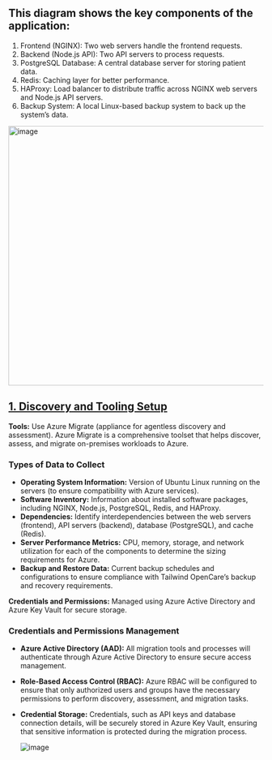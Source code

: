 ## This diagram shows the key components of the application:
1. Frontend (NGINX): Two web servers handle the frontend requests.
2. Backend (Node.js API): Two API servers to process requests.
3. PostgreSQL Database: A central database server for storing patient data.
4. Redis: Caching layer for better performance.
5. HAProxy: Load balancer to distribute traffic across NGINX web servers and Node.js API servers.
6. Backup System: A local Linux-based backup system to back up the system’s data.

<img width="512" alt="image" src="https://github.com/user-attachments/assets/ddd9056d-1314-4719-a7f8-f71dd1ad8f31" />

## <ins>1. Discovery and Tooling Setup</ins>

**Tools:**  Use Azure Migrate (appliance for agentless discovery and assessment).
Azure Migrate is a comprehensive toolset that helps discover, assess, and migrate on-premises workloads to Azure.

### Types of Data to Collect
- **Operating System Information:** Version of Ubuntu Linux running on the servers (to ensure compatibility with Azure services).
- **Software Inventory:** Information about installed software packages, including NGINX, Node.js, PostgreSQL, Redis, and HAProxy.
- **Dependencies:** Identify interdependencies between the web servers (frontend), API servers (backend), database (PostgreSQL), and cache (Redis).
- **Server Performance Metrics:** CPU, memory, storage, and network utilization for each of the components to determine the sizing requirements for Azure.
- **Backup and Restore Data:** Current backup schedules and configurations to ensure compliance with Tailwind OpenCare’s backup and recovery requirements.


**Credentials and Permissions:**  Managed using Azure Active Directory and Azure Key Vault for secure storage.
### Credentials and Permissions Management
- **Azure Active Directory (AAD):** All migration tools and processes will authenticate through Azure Active Directory to ensure secure access management.
- **Role-Based Access Control (RBAC):** Azure RBAC will be configured to ensure that only authorized users and groups have the necessary permissions to perform discovery, assessment, and migration tasks.
- **Credential Storage:** Credentials, such as API keys and database connection details, will be securely stored in Azure Key Vault, ensuring that sensitive information is protected during the migration process.

  ![image](https://github.com/user-attachments/assets/d8497dbd-69c2-494b-bf19-ea01c01a19fc)

